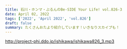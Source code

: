 ```yaml
---
title: 石川・ホンマ・ぶるんのBe-SIDE Your Life! vol.826-3
date: April 02, 2022
tags: ['2022', 'April 2022', 'vol.826']
draft: false
summary: たくさんおたより紹介しています！いきなりスカイプも！
---
```


http://project-phi.ddo.jp/ishikawa/ishikawa826_3.mp3
